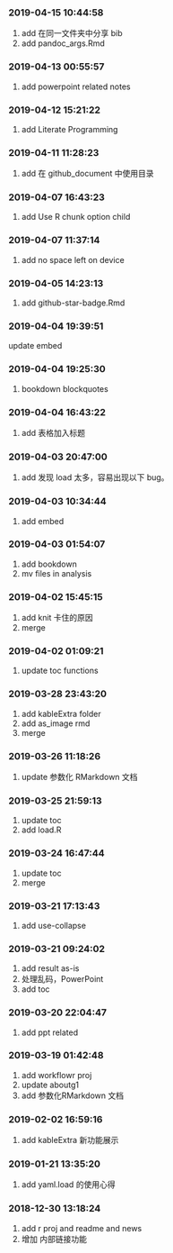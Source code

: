 ### 2019-04-15 10:44:58

1. add 在同一文件夹中分享 bib
1. add pandoc_args.Rmd

### 2019-04-13 00:55:57

1. add powerpoint related notes

### 2019-04-12 15:21:22

1. add Literate Programming

### 2019-04-11 11:28:23

1. add 在 github_document 中使用目录

### 2019-04-07 16:43:23

1. add Use R chunk option child

### 2019-04-07 11:37:14

1. add no space left on device

### 2019-04-05 14:23:13

1. add github-star-badge.Rmd

### 2019-04-04 19:39:51

update embed

### 2019-04-04 19:25:30

1. bookdown blockquotes

### 2019-04-04 16:43:22

1. add 表格加入标题

### 2019-04-03 20:47:00

1. add 发现 load 太多，容易出现以下 bug。

### 2019-04-03 10:34:44

1. add embed

### 2019-04-03 01:54:07

1. add bookdown
1. mv files in analysis

### 2019-04-02 15:45:15

1. add knit 卡住的原因
1. merge

### 2019-04-02 01:09:21

1. update toc functions

### 2019-03-28 23:43:20

1. add kableExtra folder
1. add as_image rmd
1. merge

### 2019-03-26 11:18:26

1. update 参数化 RMarkdown 文档

### 2019-03-25 21:59:13

1. update toc
1. add load.R

### 2019-03-24 16:47:44

1. update toc
1. merge

### 2019-03-21 17:13:43

1. add use-collapse

### 2019-03-21 09:24:02

1. add result as-is
1. 处理乱码，PowerPoint
1. add toc

### 2019-03-20 22:04:47

1. add ppt related

### 2019-03-19 01:42:48

1. add workflowr proj
1. update aboutg1
1. add 参数化RMarkdown 文档

### 2019-02-02 16:59:16

1. add kableExtra 新功能展示

### 2019-01-21 13:35:20

1. add yaml.load 的使用心得

### 2018-12-30 13:18:24

1. add r proj and readme and news
1. 增加 内部链接功能